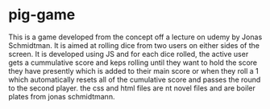 # pig-game
This is a game developed from the concept off a lecture on udemy by Jonas Schmidtman. It is aimed at rolling dice from two users on either sides of the screen. 
It is developed using JS and for each dice rolled, the active user gets a cummulative score and keps rolling until they want to hold the score they have presently which is added to their main score or when they roll a 1 which automatically resets all of the cumulative score and passes the round to the second player.
the css and html files are nt novel files and are boiler plates from jonas schmidtmann.

